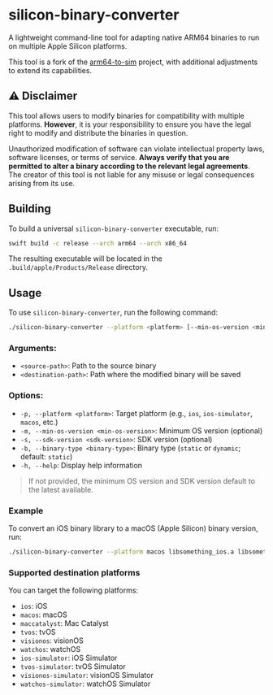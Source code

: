 # silicon-binary-converter

A lightweight command-line tool for adapting native ARM64 binaries to run on multiple Apple Silicon platforms.

This tool is a fork of the [arm64-to-sim](https://github.com/bogo/arm64-to-sim) project, with additional adjustments to extend its capabilities.

## ⚠️ Disclaimer

This tool allows users to modify binaries for compatibility with multiple platforms. **However**, it is your responsibility to ensure you have the legal right to modify and distribute the binaries in question.

Unauthorized modification of software can violate intellectual property laws, software licenses, or terms of service. **Always verify that you are permitted to alter a binary according to the relevant legal agreements**. The creator of this tool is not liable for any misuse or legal consequences arising from its use.

## Building

To build a universal `silicon-binary-converter` executable, run:

```bash
swift build -c release --arch arm64 --arch x86_64
```

The resulting executable will be located in the `.build/apple/Products/Release` directory.

## Usage

To use `silicon-binary-converter`, run the following command:

```bash
./silicon-binary-converter --platform <platform> [--min-os-version <min-os-version>] [--sdk-version <sdk-version>] [--binary-type <binary-type>] <source-path> <destination-path>
```

### Arguments:

- `<source-path>`: Path to the source binary
- `<destination-path>`: Path where the modified binary will be saved

### Options:

- `-p, --platform <platform>`: Target platform (e.g., `ios`, `ios-simulator`, `macos`, etc.)
- `-m, --min-os-version <min-os-version>`: Minimum OS version (optional)
- `-s, --sdk-version <sdk-version>`: SDK version (optional)
- `-b, --binary-type <binary-type>`: Binary type (`static` or `dynamic`; default: `static`)
- `-h, --help`: Display help information

> If not provided, the minimum OS version and SDK version default to the latest available.

### Example

To convert an iOS binary library to a macOS (Apple Silicon) binary version, run:

```bash
./silicon-binary-converter --platform macos libsomething_ios.a libsomething_macos.a
```

### Supported destination platforms

You can target the following platforms:

- `ios`: iOS
- `macos`: macOS
- `maccatalyst`: Mac Catalyst
- `tvos`: tvOS
- `visionos`: visionOS
- `watchos`: watchOS
- `ios-simulator`: iOS Simulator
- `tvos-simulator`: tvOS Simulator
- `visionos-simulator`: visionOS Simulator
- `watchos-simulator`: watchOS Simulator
